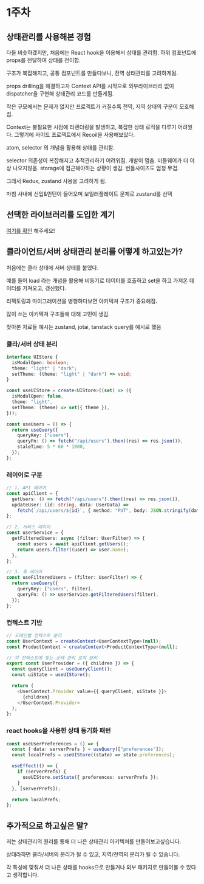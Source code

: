 # 1주차

## 상태관리를 사용해본 경험

다들 비슷하겠지만, 처음에는 React hook을 이용해서 상태를 관리함. 하위 컴포넌트에 props를 전달하여 상태를 전이함.

구조가 복잡해지고, 공통 컴포넌트를 만들다보니, 전역 상태관리를 고려하게됨.

props drilling을 해결하고자 Context API를 시작으로 외부라이브러리 없이 dispatcher을 구현해 상태관리 코드를 만들게됨.

작은 규모에서는 문제가 없지만 프로젝트가 커질수록 전역, 지역 상태의 구분이 모호해짐.

Context는 불필요한 시점에 리렌더링을 발생하고, 복잡한 상태 로직을 다루기 어려웠다. 그렇기에 사이드 프로젝트에서 Recoil을 사용해보았다.

atom, selector 의 개념을 활용해 상태를 관리함.

selector 의존성이 복잡해지고 추적관리하기 어려워짐. 개발이 멈춤. 미들웨어가 더 이상 나오지않음. storage에 접근해야하는 상황이 생김. 번들사이즈도 엄청 무겁.

그래서 Redux, zustand 사용을 고려하게 됨.

마침 사내에 신입&인턴이 들어오며 보일러플레이트 문제로 zustand를 선택

## 선택한 라이브러리를 도입한 계기

[여기를 확인](https://hooninedev.com/240222/) 해주세요!

## 클라이언트/서버 상태관리 분리를 어떻게 하고있는가?

처음에는 클라 상태에 서버 상태를 붙였다.

예를 들어 load 라는 개념을 활용해 비동기로 데이터를 호출하고 set을 하고 가져온 데이터를 가져오고, 갱신했다.

리팩토링과 마이그레이션을 병행하다보면 아키텍쳐 구조가 중요해짐.

많이 쓰는 아키텍쳐 구조들에 대해 고민이 생김.

찾아본 자료들 예시는 zustand, jotai, tanstack query를 예시로 했음

### 클라/서버 상태 분리

```typescript
interface UIStore {
  isModalOpen: boolean;
  theme: "light" | "dark";
  setTheme: (theme: "light" | "dark") => void;
}

const useUIStore = create<UIStore>((set) => ({
  isModalOpen: false,
  theme: "light",
  setTheme: (theme) => set({ theme }),
}));

const useUsers = () => {
  return useQuery({
    queryKey: ["users"],
    queryFn: () => fetch("/api/users").then((res) => res.json()),
    staleTime: 5 * 60 * 1000,
  });
};
```

### 레이어로 구분

```typescript
// 1. API 레이어
const apiClient = {
  getUsers: () => fetch("/api/users").then((res) => res.json()),
  updateUser: (id: string, data: UserData) =>
    fetch(`/api/users/${id}`, { method: "PUT", body: JSON.stringify(data) }),
};

// 2. 서비스 레이어
const userService = {
  getFilteredUsers: async (filter: UserFilter) => {
    const users = await apiClient.getUsers();
    return users.filter((user) => user.name);
  },
};

// 3. 훅 레이어
const useFilteredUsers = (filter: UserFilter) => {
  return useQuery({
    queryKey: ["users", filter],
    queryFn: () => userService.getFilteredUsers(filter),
  });
};
```

### 컨텍스트 기반

```typescript
// 도메인별 컨텍스트 분리
const UserContext = createContext<UserContextType>(null);
const ProductContext = createContext<ProductContextType>(null);

// 각 컨텍스트에 맞는 상태 관리 로직 분리
export const UserProvider = ({ children }) => {
  const queryClient = useQueryClient();
  const uiState = useUIStore();

  return (
    <UserContext.Provider value={{ queryClient, uiState }}>
      {children}
    </UserContext.Provider>
  );
};
```

### react hooks을 사용한 상태 동기화 패턴

```typescript
const useUserPreferences = () => {
  const { data: serverPrefs } = useQuery(["preferences"]);
  const localPrefs = useUIStore((state) => state.preferences);

  useEffect(() => {
    if (serverPrefs) {
      useUIStore.setState({ preferences: serverPrefs });
    }
  }, [serverPrefs]);

  return localPrefs;
};
```

## 추가적으로 하고싶은 말?

저는 상태관리의 원리를 통해 더 나은 상태관리 아키텍쳐를 만들어보고싶습니다.

상태라하면 클라/서버의 분리가 될 수 있고, 지역/전역의 분리가 될 수 있습니다.

각 특성에 맞춰서 더 나은 상태를 hooks으로 만들거나 외부 패키지로 만들어볼 수 있다고 생각합니다.
